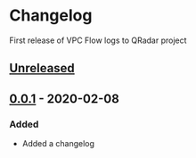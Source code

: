 # Changelog

First release of VPC Flow logs to QRadar project

## [Unreleased]

## [0.0.1] - 2020-02-08

### Added
- Added a changelog

[unreleased]: https://github.com/ibm/repo-template/compare/v0.0.1...HEAD
[0.0.1]: https://github.com/ibm/repo-template/releases/tag/v0.0.1
